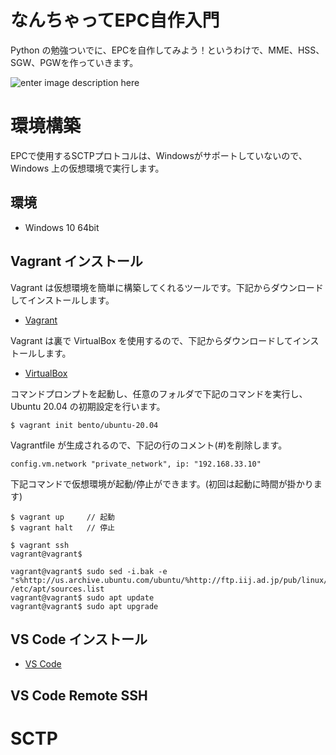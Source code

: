 # なんちゃってEPC自作入門
Python の勉強ついでに、EPCを自作してみよう！というわけで、MME、HSS、SGW、PGWを作っていきます。

![enter image description here](https://user-images.githubusercontent.com/1900544/84593371-e17ae600-ae86-11ea-872d-4aaf0fe4bfa1.png)


# 環境構築
EPCで使用するSCTPプロトコルは、Windowsがサポートしていないので、Windows 上の仮想環境で実行します。

## 環境

- Windows 10 64bit

## Vagrant インストール
Vagrant は仮想環境を簡単に構築してくれるツールです。下記からダウンロードしてインストールします。

- [Vagrant](https://www.vagrantup.com/)

Vagrant は裏で VirtualBox を使用するので、下記からダウンロードしてインストールします。

- [VirtualBox](https://www.virtualbox.org/)

コマンドプロンプトを起動し、任意のフォルダで下記のコマンドを実行し、Ubuntu 20.04 の初期設定を行います。
```
$ vagrant init bento/ubuntu-20.04
```
Vagrantfile が生成されるので、下記の行のコメント(#)を削除します。

```
config.vm.network "private_network", ip: "192.168.33.10"
```
下記コマンドで仮想環境が起動/停止ができます。(初回は起動に時間が掛かります)
```
$ vagrant up     // 起動
$ vagrant halt   // 停止
```


```
$ vagrant ssh
vagrant@vagrant$ 
```


```
vagrant@vagrant$ sudo sed -i.bak -e "s%http://us.archive.ubuntu.com/ubuntu/%http://ftp.iij.ad.jp/pub/linux/ubuntu/archive/%g" /etc/apt/sources.list
vagrant@vagrant$ sudo apt update
vagrant@vagrant$ sudo apt upgrade
```

## VS Code インストール

- [VS Code](https://azure.microsoft.com/ja-jp/products/visual-studio-code/)

## VS Code Remote SSH 

# SCTP
<!--stackedit_data:
eyJoaXN0b3J5IjpbOTQzMDA4MTYyLC05MzczMTk1OTgsMTQ1MT
gzNjA0OCw0OTQ1NzEyMjEsLTEwODc2MDY4NTcsLTEwNzQ4MDE5
OTgsLTkxMzk4MzI2MSwtNTAyMzMwNDc3LC04MzM5MTM0NywtMT
IxNDYxNzA5OSwtNTIxNzI3Njg1LDg5MzgzNzU3MSwxNDY5NzM2
MzA3LDExNzY1NTQ5NSwxNjk0Mjc0MTEwXX0=
-->